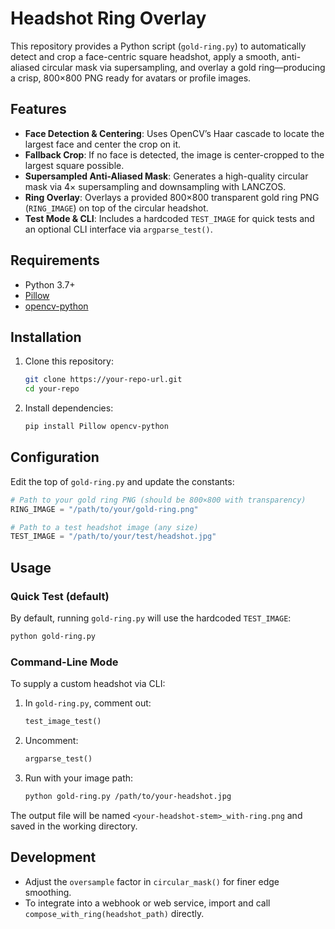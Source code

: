 # Headshot Ring Overlay

This repository provides a Python script (`gold-ring.py`) to automatically detect and crop a face-centric square headshot, apply a smooth, anti-aliased circular mask via supersampling, and overlay a gold ring—producing a crisp, 800×800 PNG ready for avatars or profile images.

## Features

* **Face Detection & Centering**: Uses OpenCV’s Haar cascade to locate the largest face and center the crop on it.
* **Fallback Crop**: If no face is detected, the image is center-cropped to the largest square possible.
* **Supersampled Anti-Aliased Mask**: Generates a high-quality circular mask via 4× supersampling and downsampling with LANCZOS.
* **Ring Overlay**: Overlays a provided 800×800 transparent gold ring PNG (`RING_IMAGE`) on top of the circular headshot.
* **Test Mode & CLI**: Includes a hardcoded `TEST_IMAGE` for quick tests and an optional CLI interface via `argparse_test()`.

## Requirements

* Python 3.7+
* [Pillow](https://pypi.org/project/Pillow/)
* [opencv-python](https://pypi.org/project/opencv-python/)

## Installation

1. Clone this repository:

   ```bash
   git clone https://your-repo-url.git
   cd your-repo
   ```
2. Install dependencies:

   ```bash
   pip install Pillow opencv-python
   ```

## Configuration

Edit the top of `gold-ring.py` and update the constants:

```python
# Path to your gold ring PNG (should be 800×800 with transparency)
RING_IMAGE = "/path/to/your/gold-ring.png"

# Path to a test headshot image (any size)
TEST_IMAGE = "/path/to/your/test/headshot.jpg"
```

## Usage

### Quick Test (default)

By default, running `gold-ring.py` will use the hardcoded `TEST_IMAGE`:

```bash
python gold-ring.py
```

### Command-Line Mode

To supply a custom headshot via CLI:

1. In `gold-ring.py`, comment out:

   ```python
   test_image_test()
   ```
2. Uncomment:

   ```python
   argparse_test()
   ```
3. Run with your image path:

   ```bash
   python gold-ring.py /path/to/your-headshot.jpg
   ```

The output file will be named `<your-headshot-stem>_with-ring.png` and saved in the working directory.

## Development

* Adjust the `oversample` factor in `circular_mask()` for finer edge smoothing.
* To integrate into a webhook or web service, import and call `compose_with_ring(headshot_path)` directly.
